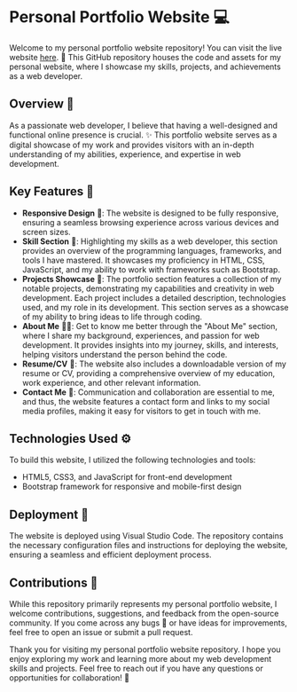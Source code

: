 # Personal Portfolio Website 💻

Welcome to my personal portfolio website repository! You can visit the live website [here](https://prince-tagadiya.github.io/Prince-Portfolio/). 🚀 This GitHub repository houses the code and assets for my personal website, where I showcase my skills, projects, and achievements as a web developer.

## Overview 🌟
As a passionate web developer, I believe that having a well-designed and functional online presence is crucial. ✨ This portfolio website serves as a digital showcase of my work and provides visitors with an in-depth understanding of my abilities, experience, and expertise in web development.

## Key Features 🔑
- **Responsive Design** 📱: The website is designed to be fully responsive, ensuring a seamless browsing experience across various devices and screen sizes.
- **Skill Section** 🚀: Highlighting my skills as a web developer, this section provides an overview of the programming languages, frameworks, and tools I have mastered. It showcases my proficiency in HTML, CSS, JavaScript, and my ability to work with frameworks such as Bootstrap.
- **Projects Showcase** 🎉: The portfolio section features a collection of my notable projects, demonstrating my capabilities and creativity in web development. Each project includes a detailed description, technologies used, and my role in its development. This section serves as a showcase of my ability to bring ideas to life through coding.
- **About Me** 🙋‍♂️: Get to know me better through the "About Me" section, where I share my background, experiences, and passion for web development. It provides insights into my journey, skills, and interests, helping visitors understand the person behind the code.
- **Resume/CV** 📄: The website also includes a downloadable version of my resume or CV, providing a comprehensive overview of my education, work experience, and other relevant information.
- **Contact Me** 📧: Communication and collaboration are essential to me, and thus, the website features a contact form and links to my social media profiles, making it easy for visitors to get in touch with me.

## Technologies Used ⚙️
To build this website, I utilized the following technologies and tools:
- HTML5, CSS3, and JavaScript for front-end development
- Bootstrap framework for responsive and mobile-first design

## Deployment 🚀
The website is deployed using Visual Studio Code. The repository contains the necessary configuration files and instructions for deploying the website, ensuring a seamless and efficient deployment process.

## Contributions 🤝
While this repository primarily represents my personal portfolio website, I welcome contributions, suggestions, and feedback from the open-source community. If you come across any bugs 🐛 or have ideas for improvements, feel free to open an issue or submit a pull request.

Thank you for visiting my personal portfolio website repository. I hope you enjoy exploring my work and learning more about my web development skills and projects. Feel free to reach out if you have any questions or opportunities for collaboration! 📩
